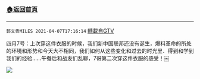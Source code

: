 ﻿###  [:house:返回首頁](https://github.com/ourhimalayas/txt)
---

`郭文贵MILES 2021-04-07T17:16:14` [轉載自GTV](https://gtv.org/web/#/UserInfo/5e596957357cc612d35a8044)

四月7号：上次穿这件衣服的时候，我们新中国联邦还没有诞生，爆料革命的所处的环境和形势和今天大不相同，我们如何从这些变化和过去的时光里．得到和学到我们的经验……午餐后和战友们乱聊，7哥第二次穿这件衣服的感受！￼

[![](https://filegroup.gtv.org/cdn-cgi/image/width=600/https://filegroup.gtv.org/group7/web/20210407/17/16/0/72d9aca7723b318b6fa2a8c5dbf97559.jpg)](https://filegroup.gtv.org/group7/web/20210407/17/16/0/27654330e2b6541a999b03e861d53c25.mp4)